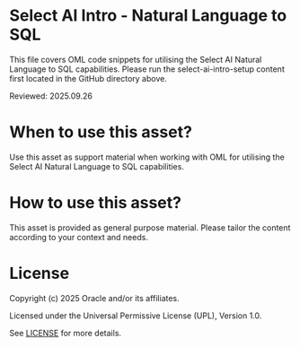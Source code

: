 # Select AI Intro - Natural Language to SQL
 
This file covers OML code snippets for utilising the Select AI Natural Language to SQL capabilities. Please run the select-ai-intro-setup content first located in the GitHub directory above.

Reviewed: 2025.09.26
 

# When to use this asset?

Use this asset as support material when working with OML for utilising the Select AI Natural Language to SQL capabilities.


# How to use this asset?

This asset is provided as general purpose material. Please tailor the content according to your context and needs.


# License
 
Copyright (c) 2025 Oracle and/or its affiliates.
 
Licensed under the Universal Permissive License (UPL), Version 1.0.
 
See [LICENSE](https://github.com/oracle-devrel/technology-engineering/blob/main/LICENSE) for more details.
